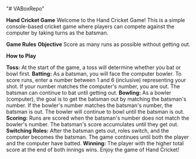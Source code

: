 "# VABoxRepo" 

**Hand Cricket Game**
Welcome to the Hand Cricket Game! This is a simple console-based cricket game where players can compete against the computer by taking turns as the batsman.

**Game Rules**
**Objective**
Score as many runs as possible without getting out.

**How to Play**

**Toss:**
At the start of the game, a toss will determine whether you bat or bowl first.
**Batting:**
As a batsman, you will face the computer bowler.
To score runs, enter a number between 1 and 6 (inclusive) representing your shot.
If your number matches the computer's number, you are out.
The batsman can continue to bat until getting out.
**Bowling:**
As a bowler (computer), the goal is to get the batsman out by matching the batsman's number.
If the bowler's number matches the batsman's number, the batsman is out.
The bowler will continue to bowl until the batsman is out.
**Scoring:**
Runs are scored when the batsman's number does not match the bowler's number.
The batsman's score accumulates until they get out.
**Switching Roles:**
After the batsman gets out, roles switch, and the computer becomes the batsman.
The game continues until both the player and the computer have batted.
**Winning:**
The player with the higher total score at the end of both innings wins.
Enjoy the game of Hand Cricket!





